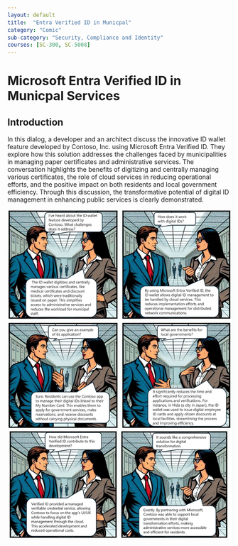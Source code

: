 ```yaml
---
layout: default
title:  "Entra Verified ID in Municpal"
category: "Comic"
sub-category: "Security, Compliance and Identity"
courses: [SC-300, SC-5008]
---
```


# Microsoft Entra Verified ID in Municpal Services

## Introduction
In this dialog, a developer and an architect discuss the innovative ID wallet feature developed by Contoso, Inc. using Microsoft Entra Verified ID. They explore how this solution addresses the challenges faced by municipalities in managing paper certificates and administrative services. The conversation highlights the benefits of digitizing and centrally managing various certificates, the role of cloud services in reducing operational efforts, and the positive impact on both residents and local government efficiency. Through this discussion, the transformative potential of digital ID management in enhancing public services is clearly demonstrated.

<a href="./images/vid1.jpg" download>
  <img src="./images/vid1.jpg" alt="A four-panel comic strip featuring two business professionals discussing the ID wallet feature developed by Contoso. They talk about how the ID wallet digitizes and manages various credentials, integrates with Microsoft Entra Verified ID for secure digital ID management, allows residents to use the Contoso app for government services, and benefits local governments by streamlining administrative tasks and improving efficiency.">
</a>

<a href="./images/vid2.jpg" download>
  <img src="./images/vid2.jpg" alt="A two-panel comic strip featuring a conversation between two business professionals. In the first panel, they discuss how Microsoft Entra Verified ID contributed to Contoso's development by providing a managed verifiable credential service, allowing Contoso to focus on the app's UI/UX while handling digital ID management through the cloud. In the second panel, they highlight how this partnership with Microsoft supported local governments in their digital transformation efforts, making administrative services more accessible and efficient for residents.">
</a>
